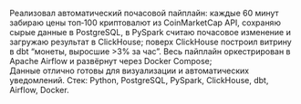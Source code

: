 Реализовал автоматический почасовой пайплайн: 
каждые 60 минут забираю цены топ‑100 криптовалют из CoinMarketCap API, 
сохраняю сырые данные в PostgreSQL, в PySpark считаю почасовое изменение и загружаю результат в ClickHouse;
поверх ClickHouse построил витрину в dbt “монеты, выросшие >3% за час”. 
Весь пайплайн оркестрирован в Apache Airflow и развёрнут через Docker Compose;  
Данные отлично готовы для визуализации и автоматических уведомлений.
Стек: Python, PostgreSQL, PySpark, ClickHouse, dbt, Airflow, Docker.
